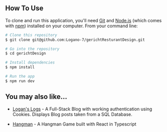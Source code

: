## How To Use

To clone and run this application, you'll need [Git](https://git-scm.com) and [Node.js](https://nodejs.org/en/download/) (which comes with [npm](http://npmjs.com)) installed on your computer. From your command line:

```bash
# Clone this repository
$ git clone git@github.com:Logano-7/gerichtResturantDesign.git

# Go into the repository
$ cd gerichtDesign

# Install dependencies
$ npm install

# Run the app
$ npm run dev
```

## You may also like...

- [Logan's Logs](https://github.com/Logano-7/logsblogs) - A Full-Stack Blog with working authentication using Cookies. Displays Blog posts taken from a SQL Database.

- [Hangman](https://github.com/Logano-7/hangmanTS) - A Hangman Game built with React in Typescript